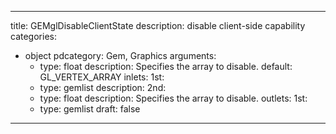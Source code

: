 
---
title: GEMglDisableClientState
description: disable client-side capability
categories:
  - object
pdcategory: Gem, Graphics
arguments:
    - type: float
      description: Specifies the array to disable.
      default: GL_VERTEX_ARRAY
inlets:
  1st:
    - type: gemlist
      description:
  2nd:
    - type: float
      description: Specifies the array to disable.
outlets:
  1st:
    - type: gemlist
draft: false
---

